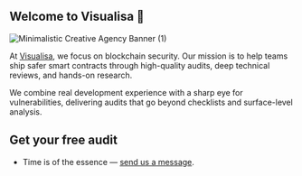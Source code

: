 ## Welcome to Visualisa 👋

![Minimalistic Creative Agency Banner (1)](https://github.com/user-attachments/assets/31aa2063-1ec6-4d38-9646-e7dae9f2c36c)

At [Visualisa](https://visualisa.xyz/), we focus on blockchain security. Our mission is to help teams ship safer smart contracts through high-quality audits, deep technical reviews, and hands-on research.

We combine real development experience with a sharp eye for vulnerabilities, delivering audits that go beyond checklists and surface-level analysis.

## Get your free audit

- Time is of the essence — [send us a message](https://t.me/visualisaxyz).

